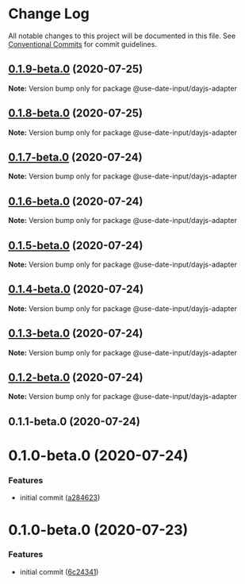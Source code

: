 # Change Log

All notable changes to this project will be documented in this file.
See [Conventional Commits](https://conventionalcommits.org) for commit guidelines.

## [0.1.9-beta.0](https://github.com/mark-tate/use-date-input/compare/@use-date-input/dayjs-adapter@0.1.8-beta.0...@use-date-input/dayjs-adapter@0.1.9-beta.0) (2020-07-25)

**Note:** Version bump only for package @use-date-input/dayjs-adapter





## [0.1.8-beta.0](https://github.com/mark-tate/use-date-input/compare/@use-date-input/dayjs-adapter@0.1.7-beta.0...@use-date-input/dayjs-adapter@0.1.8-beta.0) (2020-07-25)

**Note:** Version bump only for package @use-date-input/dayjs-adapter





## [0.1.7-beta.0](https://github.com/mark-tate/use-date-input/compare/@use-date-input/dayjs-adapter@0.1.6-beta.0...@use-date-input/dayjs-adapter@0.1.7-beta.0) (2020-07-24)

**Note:** Version bump only for package @use-date-input/dayjs-adapter





## [0.1.6-beta.0](https://github.com/mark-tate/use-date-input/compare/@use-date-input/dayjs-adapter@0.1.5-beta.0...@use-date-input/dayjs-adapter@0.1.6-beta.0) (2020-07-24)

**Note:** Version bump only for package @use-date-input/dayjs-adapter





## [0.1.5-beta.0](https://github.com/mark-tate/use-date-input/compare/@use-date-input/dayjs-adapter@0.1.4-beta.0...@use-date-input/dayjs-adapter@0.1.5-beta.0) (2020-07-24)

**Note:** Version bump only for package @use-date-input/dayjs-adapter





## [0.1.4-beta.0](https://github.com/mark-tate/use-date-input/compare/@use-date-input/dayjs-adapter@0.1.3-beta.0...@use-date-input/dayjs-adapter@0.1.4-beta.0) (2020-07-24)

**Note:** Version bump only for package @use-date-input/dayjs-adapter





## [0.1.3-beta.0](https://github.com/mark-tate/use-date-input/compare/@use-date-input/dayjs-adapter@0.1.2-beta.0...@use-date-input/dayjs-adapter@0.1.3-beta.0) (2020-07-24)

**Note:** Version bump only for package @use-date-input/dayjs-adapter





## [0.1.2-beta.0](https://github.com/mark-tate/use-date-input/compare/@use-date-input/dayjs-adapter@0.1.1-beta.0...@use-date-input/dayjs-adapter@0.1.2-beta.0) (2020-07-24)

**Note:** Version bump only for package @use-date-input/dayjs-adapter





## 0.1.1-beta.0 (2020-07-24)



# 0.1.0-beta.0 (2020-07-24)


### Features

* initial commit ([a284623](https://github.com/mark-tate/use-date-input/commit/a28462354bf58de9f016176fec51ac80d2c2af60))





# 0.1.0-beta.0 (2020-07-23)


### Features

* initial commit ([6c24341](https://github.com/mark-tate/use-date-input/commit/6c24341efc30d33d6248367ee6578831c7a975ad))
